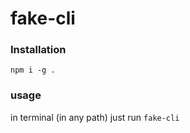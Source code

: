 # fake-cli
### Installation
```
npm i -g .
```

### usage
in terminal (in any path) just run `fake-cli`
